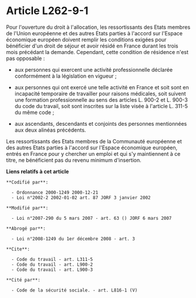 # Article L262-9-1

Pour l'ouverture du droit à l'allocation, les ressortissants des Etats membres de l'Union européenne et des autres Etats
parties à l'accord sur l'Espace économique européen doivent remplir les conditions exigées pour bénéficier d'un droit de
séjour et avoir résidé en France durant les trois mois précédant la demande. Cependant, cette condition de résidence n'est
pas opposable :

- aux personnes qui exercent une activité professionnelle déclarée conformément à la législation en vigueur ;

- aux personnes qui ont exercé une telle activité en France et soit sont en incapacité temporaire de travailler pour raisons
médicales, soit suivent une formation professionnelle au sens des articles L. 900-2 et L. 900-3 du code du travail, soit sont
inscrites sur la liste visée à l'article L. 311-5 du même code ;

- aux ascendants, descendants et conjoints des personnes mentionnées aux deux alinéas précédents.

Les ressortissants des Etats membres de la Communauté européenne et des autres Etats parties à l'accord sur l'Espace
économique européen, entrés en France pour y chercher un emploi et qui s'y maintiennent à ce titre, ne bénéficient pas du
revenu minimum d'insertion.

**Liens relatifs à cet article**

	**Codifié par**:

	  - Ordonnance 2000-1249 2000-12-21
	  - Loi n°2002-2 2002-01-02 art. 87 JORF 3 janvier 2002

	**Modifié par**:

	  - Loi n°2007-290 du 5 mars 2007 - art. 63 () JORF 6 mars 2007

	**Abrogé par**:

	  - Loi n°2008-1249 du 1er décembre 2008 - art. 3

	**Cite**:

	  - Code du travail - art. L311-5
	  - Code du travail - art. L900-2
	  - Code du travail - art. L900-3

	**Cité par**:

	  - Code de la sécurité sociale. - art. L816-1 (V)
